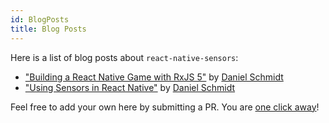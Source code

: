 ```yaml
---
id: BlogPosts
title: Blog Posts
---
```


Here is a list of blog posts about `react-native-sensors`:

- ["Building a React Native Game with RxJS 5"](https://medium.com/react-native-training/building-a-react-native-game-with-rxjs-5-ced0e716bc73) by [Daniel Schmidt](https://twitter.com/DSchmidt1992)
- ["Using Sensors in React Native"](https://medium.com/react-native-training/using-sensors-in-react-native-b194d0ad9167) by [Daniel Schmidt](https://twitter.com/DSchmidt1992)

Feel free to add your own here by submitting a PR. You are [one click away](https://github.com/react-native-sensors/react-native-sensors/edit/master/docs/Blogposts.md)!
